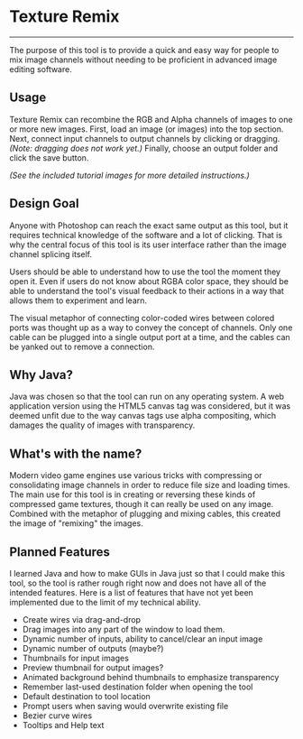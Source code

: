 # Texture Remix
---

The purpose of this tool is to provide a quick and easy way for people to mix image channels without needing to be proficient in advanced image editing software.

## Usage
Texture Remix can recombine the RGB and Alpha channels of images to one or more new images. First, load an image (or images) into the top section. Next, connect input channels to output channels by clicking or dragging. *(Note: dragging does not work yet.)* Finally, choose an output folder and click the save button.

*(See the included tutorial images for more detailed instructions.)*

## Design Goal

Anyone with Photoshop can reach the exact same output as this tool, but it requires technical knowledge of the software and a lot of clicking. That is why the central focus of this tool is its user interface rather than the image channel splicing itself.

Users should be able to understand how to use the tool the moment they open it. Even if users do not know about RGBA color space, they should be able to understand the tool's visual feedback to their actions in a way that allows them to experiment and learn.

The visual metaphor of connecting color-coded wires between colored ports was thought up as a way to convey the concept of channels. Only one cable can be plugged into a single output port at a time, and the cables can be yanked out to remove a connection.

## Why Java?

Java was chosen so that the tool can run on any operating system. A web application version using the HTML5 canvas tag was considered, but it was deemed unfit due to the way canvas tags use alpha compositing, which damages the quality of images with transparency.

## What's with the name?

Modern video game engines use various tricks with compressing or consolidating image channels in order to reduce file size and loading times. The main use for this tool is in creating or reversing these kinds of compressed game textures, though it can really be used on any image. Combined with the metaphor of plugging and mixing cables, this created the image of "remixing" the images.

## Planned Features

I learned Java and how to make GUIs in Java just so that I could make this tool, so the tool is rather rough right now and does not have all of the intended features. Here is a list of features that have not yet been implemented due to the limit of my technical ability.

* Create wires via drag-and-drop
* Drag images into any part of the window to load them.
* Dynamic number of inputs, ability to cancel/clear an input image
* Dynamic number of outputs (maybe?)
* Thumbnails for input images
* Preview thumbnail for output images?
* Animated background behind thumbnails to emphasize transparency
* Remember last-used destination folder when opening the tool
* Default destination to tool location
* Prompt users when saving would overwrite existing file
* Bezier curve wires
* Tooltips and Help text

